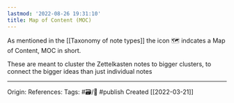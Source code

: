 ```yaml
---
lastmod: '2022-08-26 19:31:10'
title: Map of Content (MOC)
---
```


As mentioned in the [[Taxonomy of note types]] the icon 🗺 indcates a Map of Content, MOC in short.

These are meant to cluster the Zettelkasten notes to bigger clusters, to connect the bigger ideas than just individual notes

---
Origin: 
References: 
Tags: #🗃/🌳 #publish
Created [[2022-03-21]]